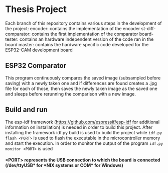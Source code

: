 # Thesis Project
 Each branch of this repository contains various steps in the development of the project:
 encoder: contains the implementation of the encoder
 st-diff-comparator: contains the first implementation of the comparator 
 board-tester: contains an hardware independent version of the code ran in the board
 master: contains the hardware specific code developed for the ESP32-CAM development board
## ESP32 Comparator
 This program continuously compares the saved image (subsampled before saving) with a newly taken one and if differences are found creates a .jpg file for each of those, then saves the newly taken image as the saved one and sleeps before rerunning the comparison with a new image.
## Build and run
 The esp-idf framework (https://github.com/espressif/esp-idf for additional information on installation) is needed in order to build this project.
 After installing the framework idf.py build is used to build the project while ``idf.py flash <PORT>`` is used to flash the executable in the microcontroller memory and start the execution.
 In order to monitor the output of the program ``idf.py monitor <PORT>`` is used
#### \<PORT\> represents the USB connection to which the board is connected (/dev/ttyUSB* for \*NIX systems or COM* for Windows)
